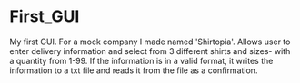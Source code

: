 First_GUI
=========

My first GUI. For a mock company I made named 'Shirtopia'. Allows user to enter delivery information and select from 3 different shirts and sizes- with a quantity from 1-99. If the information is in a valid format, it writes the information to a txt file and reads it from the file as a confirmation.

